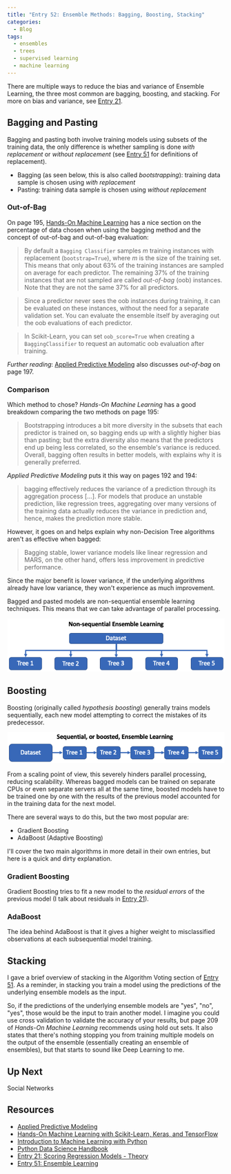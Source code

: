```yaml
---
title: "Entry 52: Ensemble Methods: Bagging, Boosting, Stacking"
categories:
  - Blog
tags:
  - ensembles
  - trees
  - supervised learning
  - machine learning
---
```


There are multiple ways to reduce the bias and variance of Ensemble Learning, the three most common are bagging, boosting, and stacking. For more on bias and variance, see [Entry 21](https://julielinx.github.io/blog/21_reg_score_theory/).

## Bagging and Pasting

Bagging and pasting both involve training models using subsets of the training data, the only difference is whether sampling is done *with replacement* or *without replacement* (see [Entry 51](https://julielinx.github.io/blog/51_ensembles_models/) for definitions of replacement).

- Bagging (as seen below, this is also called *bootstrapping*): training data sample is chosen using *with replacement*
- Pasting: training data sample is chosen using *without replacement*

### Out-of-Bag

On page 195, [Hands-On Machine Learning](https://www.amazon.com/Hands-Machine-Learning-Scikit-Learn-TensorFlow/dp/1492032646) has a nice section on the percentage of data chosen when using the bagging method and the concept of out-of-bag and out-of-bag evaluation:

> By default a `Bagging Classifier` samples *m* training instances with replacement (`bootstrap=True`), where *m* is the size of the training set. This means that only about 63% of the training instances are sampled on average for each predictor. The remaining 37% of the training instances that are not sampled are called *out-of-bag* (oob) instances. Note that they are not the same 37% for all predictors.

> Since a predictor never sees the oob instances during training, it can be evaluated on these instances, without the need for a separate validation set. You can evaluate the ensemble itself by averaging out the oob evaluations of each predictor.

> In Scikit-Learn, you can set `oob_score=True` when creating a `BaggingClassifier` to request an automatic oob evaluation after training.

*Further reading*: [Applied Predictive Modeling](https://www.amazon.com/Applied-Predictive-Modeling-Max-Kuhn-ebook/dp/B00K15TZU0) also discusses *out-of-bag* on page 197.

### Comparison

Which method to chose? *Hands-On Machine Learning* has a good breakdown comparing the two methods on page 195:

> Bootstrapping introduces a bit more diversity in the subsets that each predictor is trained on, so bagging ends up with a slightly higher bias than pasting; but the extra diversity also means that the predictors end up being less correlated, so the ensemble's variance is reduced. Overall, bagging often results in better models, with explains why it is generally preferred.

*Applied Predictive Modeling* puts it this way on pages 192 and 194:

> bagging effectively reduces the variance of a prediction through its aggregation process [...]. For models that produce an unstable prediction, like regression trees, aggregating over many versions of the training data actually reduces the variance in prediction and, hence, makes the prediction more stable.

However, it goes on and helps explain why non-Decision Tree algorithms aren't as effective when bagged:

> Bagging stable, lower variance models like linear regression and MARS, on the other hand, offers less improvement in predictive performance.

Since the major benefit is lower variance, if the underlying algorithms already have low variance, they won't experience as much improvement.

Bagged and pasted models are non-sequential ensemble learning techniques. This means that we can take advantage of parallel processing.

<img src='https://github.com/julielinx/datascience_diaries/blob/master/03_supervised_learning/02_tree_based/images/ensemble_nonsequential.png?raw=true'>

## Boosting

Boosting (originally called *hypothesis boosting*) generally trains models sequentially, each new model attempting to correct the mistakes of its predecessor.

<img src='https://github.com/julielinx/datascience_diaries/blob/master/03_supervised_learning/02_tree_based/images/ensemble_sequential.png?raw=true'>

From a scaling point of view, this severely hinders parallel processing, reducing scalability. Whereas bagged models can be trained on separate CPUs or even separate servers all at the same time, boosted models have to be trained one by one with the results of the previous model accounted for in the training data for the next model.

There are several ways to do this, but the two most popular are:

- Gradient Boosting
- AdaBoost (Adaptive Boosting)

I'll cover the two main algorithms in more detail in their own entries, but here is a quick and dirty explanation.

### Gradient Boosting

Gradient Boosting tries to fit a new model to the *residual errors* of the previous model (I talk about residuals in [Entry 21](https://julielinx.github.io/blog/21_reg_score_theory/)).

### AdaBoost

The idea behind AdaBoost is that it gives a higher weight to misclassified observations at each subsequential model training.

## Stacking

I gave a brief overview of stacking in the Algorithm Voting section of [Entry 51](https://julielinx.github.io/blog/51_ensembles_models/). As a reminder, in stacking you train a model using the predictions of the underlying ensemble models as the input.

So, if the predictions of the underlying ensemble models are "yes", "no", "yes", those would be the input to train another model. I imagine you could use cross validation to validate the accuracy of your results, but page 209 of *Hands-On Machine Learning* recommends using hold out sets. It also states that there's nothing stopping you from training multiple models on the output of the ensemble (essentially creating an ensemble of ensembles), but that starts to sound like Deep Learning to me.

## Up Next

Social Networks

## Resources

- [Applied Predictive Modeling](https://www.amazon.com/Applied-Predictive-Modeling-Max-Kuhn-ebook/dp/B00K15TZU0)
- [Hands-On Machine Learning with Scikit-Learn, Keras, and TensorFlow](https://www.amazon.com/Hands-Machine-Learning-Scikit-Learn-TensorFlow/dp/1492032646)
- [Introduction to Machine Learning with Python](https://www.amazon.com/Introduction-Machine-Learning-Python-Scientists/dp/1449369413)
- [Python Data Science Handbook](https://jakevdp.github.io/PythonDataScienceHandbook/)
- [Entry 21: Scoring Regression Models - Theory](https://julielinx.github.io/blog/21_reg_score_theory/)
- [Entry 51: Ensemble Learning](https://julielinx.github.io/blog/51_ensembles_models/)
